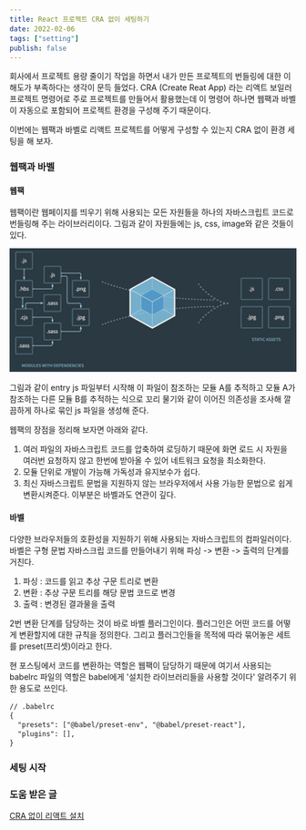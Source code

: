 ```yaml
---
title: React 프로젝트 CRA 없이 세팅하기
date: 2022-02-06
tags: ["setting"]
publish: false
---
```


회사에서 프로젝트 용량 줄이기 작업을 하면서 내가 만든 프로젝트의 번들링에 대한 이해도가 부족하다는 생각이 문득 들었다. CRA (Create Reat App) 라는 리액트 보일러 프로젝트 명령어로 주로 프로젝트를 만들어서 활용했는데 이 명령어 하나면 웹팩과 바벨이 자동으로 포함되어 프로젝트 환경을 구성해 주기 때문이다.

이번에는 웹팩과 바벨로 리액트 프로젝트를 어떻게 구성할 수 있는지 CRA 없이 환경 세팅을 해 보자.

### 웹팩과 바벨

#### 웹팩

웹팩이란 웹페이지를 띄우기 위해 사용되는 모든 자원들을 하나의 자바스크립트 코드로 번들링해 주는 라이브러리이다. 그림과 같이 자원들에는 js, css, image와 같은 것들이 있다.

![웹팩](./image1.jpg)

그림과 같이 entry js 파일부터 시작해 이 파일이 참조하는 모듈 A를 추적하고 모듈 A가 참조하는 다른 모듈 B를 추적하는 식으로 꼬리 물기와 같이 이어진 의존성을 조사해 깔끔하게 하나로 묶인 js 파일을 생성해 준다.

웹팩의 장점을 정리해 보자면 아래와 같다.

1. 여러 파일의 자바스크립트 코드를 압축하여 로딩하기 때문에 화면 로드 시 자원을 여러번 요청하지 않고 한번에 받아올 수 있어 네트워크 요청을 최소화한다.
2. 모듈 단위로 개발이 가능해 가독성과 유지보수가 쉽다.
3. 최신 자바스크립트 문법을 지원하지 않는 브라우저에서 사용 가능한 문법으로 쉽게 변환시켜준다. 이부분은 바벨과도 연관이 깊다.

#### 바벨

다양한 브라우저들의 호환성을 지원하기 위해 사용되는 자바스크립트의 컴파일러이다.  
바벨은 구형 문법 자바스크립 코드를 만들어내기 위해 파싱 -> 변환 -> 출력의 단계를 거친다.

1. 파싱 : 코드를 읽고 추상 구문 트리로 변환
2. 변환 : 추상 구문 트리를 해당 문법 코드로 변경
3. 출력 : 변경된 결과물을 출력

2번 변환 단계를 담당하는 것이 바로 바벨 플러그인이다. 플러그인은 어떤 코드를 어떻게 변환할지에 대한 규칙을 정의한다. 그리고 플러그인들을 목적에 따라 묶어놓은 세트를 preset(프리셋)이라고 한다.

현 포스팅에서 코드를 변환하는 역할은 웹팩이 담당하기 때문에 여기서 사용되는 babelrc 파일의 역할은 babel에게 '설치한 라이브러리들을 사용할 것이다' 알려주기 위한 용도로 쓰인다.

```babelrc
// .babelrc
{
  "presets": ["@babel/preset-env", "@babel/preset-react"],
  "plugins": [],
}
```

### 세팅 시작

### 도움 받은 글

[CRA 없이 리액트 설치](https://medium.com/@_diana_lee/cra%EC%97%86%EC%9D%B4-%EB%A6%AC%EC%95%A1%ED%8A%B8-%ED%94%84%EB%A1%9C%EC%A0%9D%ED%8A%B8-%EC%8B%9C%EC%9E%91%ED%95%98%EA%B8%B0-feat-%EC%9B%B9%ED%8C%A9-%EB%B0%94%EB%B2%A8-74f5bc3c5da1)
